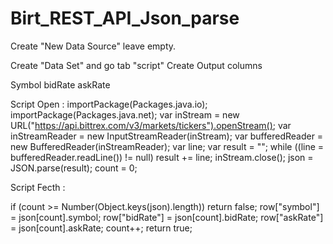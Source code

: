 # Birt_REST_API_Json_parse
Create "New Data Source" leave empty.

Create "Data Set" and go tab "script"
Create Output columns 

Symbol
bidRate
askRate

Script Open :
importPackage(Packages.java.io);
importPackage(Packages.java.net);
var inStream = new 
URL("https://api.bittrex.com/v3/markets/tickers").openStream();
var inStreamReader = new InputStreamReader(inStream);
var bufferedReader = new BufferedReader(inStreamReader);
var line;
var result = "";
while ((line = bufferedReader.readLine()) != null)
result += line;
inStream.close();
json = JSON.parse(result);
count = 0;


Script Fecth :

if (count >= Number(Object.keys(json).length))
return false;
row["symbol"] = json[count].symbol;
row["bidRate"] = json[count].bidRate;
row["askRate"] = json[count].askRate;
count++;
return true;
